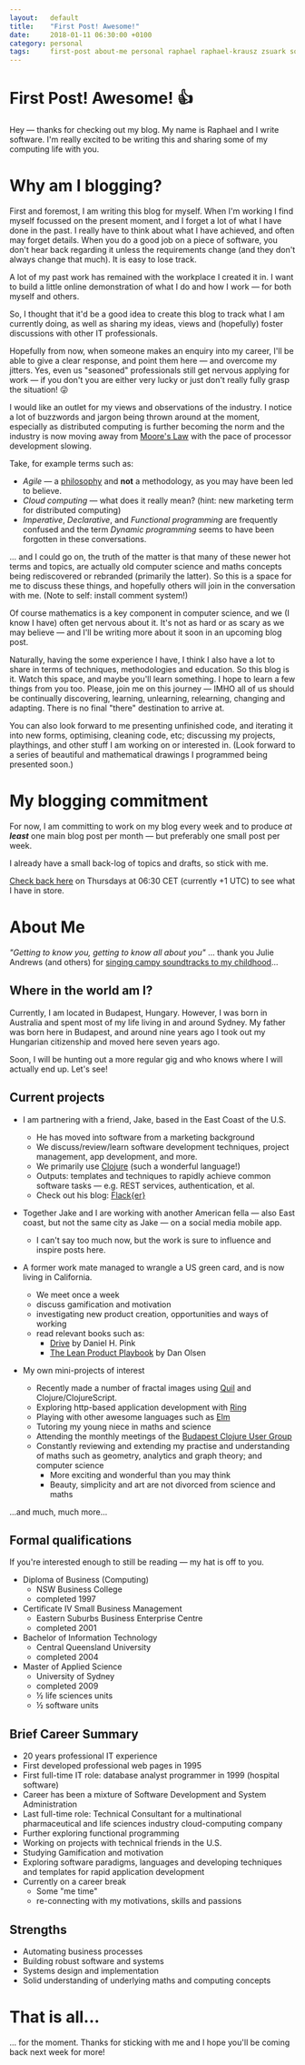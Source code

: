 ```yaml
---
layout:   default
title:    "First Post! Awesome!"
date:     2018-01-11 06:30:00 +0100
category: personal
tags:     first-post about-me personal raphael raphael-krausz zsuark software software-development
---
```


# First Post! Awesome! :thumbsup:

Hey &mdash; thanks for checking out my blog. My name is Raphael and I write software. I'm really excited to be writing this and sharing some of my computing life with you.


# Why am I blogging?

First and foremost, I am writing this blog for myself. When I'm working I find myself focussed on the present moment, and I forget a lot of what I have done in the past. I really have to think about what I have achieved, and often may forget details. When you do a good job on a piece of software, you don't hear back regarding it unless the requirements change (and they don't always change that much). It is easy to lose track.

A lot of my past work has remained with the workplace I created it in. I want to build a little online demonstration of what I do and how I work &mdash; for both myself and others.

So, I thought that it'd be a good idea to create this blog to track what I am currently doing, as well as sharing my ideas, views and (hopefully) foster discussions with other IT professionals.

Hopefully from now, when someone makes an enquiry into my career, I'll be able to give a clear response, and point them here &mdash; and overcome my jitters. Yes, even us "seasoned" professionals still get nervous applying for work &mdash; if you don't you are either very lucky or just don't really fully grasp the situation! :stuck_out_tongue_winking_eye:

I would like an outlet for my views and observations of the industry. I notice a lot of buzzwords and jargon being thrown around at the moment, especially as distributed computing is further becoming the norm and the industry is now moving away from [Moore's Law](https://en.wikipedia.org/wiki/Moore%27s_law) with the pace of processor development slowing.

Take, for example terms such as:

 * _Agile_ &mdash; a [philosophy](http://agilemanifesto.org/) and __not__ a methodology, as you may have been led to believe.
 * _Cloud computing_ &mdash; what does it really mean? (hint: new marketing term for distributed computing)
 * _Imperative_, _Declarative_, and _Functional programming_ are frequently confused and the term _Dynamic programming_ seems to have been forgotten in these conversations.

 ... and I could go on, the truth of the matter is that many of these newer hot terms and topics, are actually old computer science and maths concepts being rediscovered or rebranded (primarily the latter). So this is a space for me to discuss these things, and hopefully others will join in the conversation with me. (Note to self: install comment system!)

Of course mathematics is a key component in computer science, and we (I know I have) often get nervous about it. It's not as hard or as scary as we may believe &mdash; and I'll be writing more about it soon in an upcoming blog post.

Naturally, having the some experience I have, I think I also have a lot to share in terms of techniques, methodologies and education. So this blog is it. Watch this space, and maybe you'll learn something. I hope to learn a few things from you too. Please, join me on this journey &mdash; IMHO all of us should be continually discovering, learning, unlearning, relearning, changing and adapting. There is no final "there" destination to arrive at.

You can also look forward to me presenting unfinished code, and iterating it into new forms, optimising, cleaning code, etc; discussing my projects, playthings, and other stuff I am working on or interested in. (Look forward to a series of beautiful and mathematical drawings I programmed being presented soon.)


# My blogging commitment

For now, I am committing to work on my blog every week and to produce _at **least**_ one main blog post per month &mdash; but preferably one small post per week.

I already have a small back-log of topics and drafts, so stick with me.

[Check back here](https://zsuark.github.io/) on Thursdays at 06:30 CET (currently +1 UTC) to see what I have in store.

# About Me

_"Getting to know you, getting to know all about you"_ ... thank you Julie Andrews (and others) for [singing campy soundtracks to my childhood](https://www.youtube.com/watch?v=4MNANgFCYpk)...

## Where in the world am I?

Currently, I am located in Budapest, Hungary. However, I was born in Australia and spent most of my life living in and around Sydney. My father was born here in Budapest, and around nine years ago I took out my Hungarian citizenship and moved here seven years ago.

Soon, I will be hunting out a more regular gig and who knows where I will actually end up. Let's see!

## Current projects

* I am partnering with a friend, Jake, based in the East Coast of the U.S.
  - He has moved into software from a marketing background
  - We discuss/review/learn software development techniques, project management, app development, and more.
  - We primarily use [Clojure](https://clojure.org/) (such a wonderful language!)
  - Outputs: templates and techniques to rapidly achieve common software tasks &mdash; e.g. REST services, authentication, et al.
  - Check out his blog: [Flack{er}](http://flacker.io/)

* Together Jake and I are working with another American fella &mdash; also East coast, but not the same city as Jake &mdash; on a social media mobile app.
  - I can't say too much now, but the work is sure to influence and inspire posts here.

* A former work mate managed to wrangle a US green card, and is now living in California.
  - We meet once a week
  - discuss gamification and motivation
  - investigating new product creation, opportunities and ways of working
  - read relevant books such as:
    - [Drive](https://www.goodreads.com/book/show/6452796-drive) by Daniel H. Pink
    - [The Lean Product Playbook](https://www.goodreads.com/book/show/25374501-the-lean-product-playbook) by Dan Olsen

* My own mini-projects of interest
  - Recently made a number of fractal images using [Quil](http://quil.info/) and Clojure/ClojureScript.
  - Exploring http-based application development with [Ring](https://github.com/ring-clojure/ring)
  - Playing with other awesome languages such as [Elm](http://elm-lang.org/)
  - Tutoring my young niece in maths and science
  - Attending the monthly meetings of the [Budapest Clojure User Group](https://www.meetup.com/Budapest-Clojure-User-Group/)
  - Constantly reviewing and extending my practise and understanding of maths such as geometry, analytics and graph theory; and computer science
    - More exciting and wonderful than you may think
    - Beauty, simplicity and art are not divorced from science and maths

...and much, much more...

## Formal qualifications

If you're interested enough to still be reading &mdash; my hat is off to you.

 * Diploma of Business (Computing)
   - NSW Business College
   - completed 1997
 * Certificate IV Small Business Management
   - Eastern Suburbs Business Enterprise Centre
   - completed 2001
 * Bachelor of Information Technology
   - Central Queensland University
   - completed 2004
 * Master of Applied Science
   - University of Sydney
   - completed 2009
   - &frac12; life sciences units
   - &frac12; software units

## Brief Career Summary

 * 20 years professional IT experience
 * First developed professional web pages in 1995
 * First full-time IT role: database analyst programmer in 1999 (hospital software)
 * Career has been a mixture of Software Development and System Administration
 * Last full-time role: Technical Consultant for a multinational pharmaceutical and life sciences industry cloud-computing company
 * Further exploring functional programming
 * Working on projects with technical friends in the U.S.
 * Studying Gamification and motivation
 * Exploring software paradigms, languages and developing techniques and templates for rapid application development
 * Currently on a career break
   - Some "me time"
   - re-connecting with my motivations, skills and passions

## Strengths
 * Automating business processes
 * Building robust software and systems
 * Systems design and implementation
 * Solid understanding of underlying maths and computing concepts

# That is all...

... for the moment. Thanks for sticking with me and I hope you'll be coming back next week for more!
